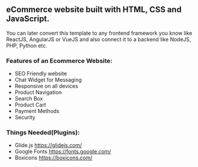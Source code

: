 ## eCommerce website built with HTML, CSS and JavaScript.

You can later convert this template to any frontend framework you know like ReactJS, AngularJS or VueJS and also connect it to a backend like NodeJS, PHP, Python etc.

### Features of an Ecommerce Website:

* SEO Friendly website
* Chat Widget for Messaging
* Responsive on all devices
* Product Navigation
* Search Box
* Product Cart
* Payment Methods
* Security

### Things Needed(Plugins):

* Glide.js https://glidejs.com/
* Google Fonts https://fonts.google.com/
* Boxicons https://boxicons.com/
